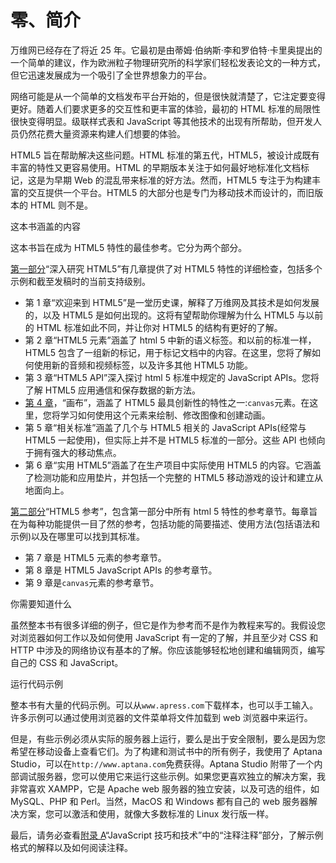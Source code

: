 # 零、简介

万维网已经存在了将近 25 年。它最初是由蒂姆·伯纳斯·李和罗伯特·卡里奥提出的一个简单的建议，作为欧洲粒子物理研究所的科学家们轻松发表论文的一种方式，但它迅速发展成为一个吸引了全世界想象力的平台。

网络可能是从一个简单的文档发布平台开始的，但是很快就清楚了，它注定要变得更好。随着人们要求更多的交互性和更丰富的体验，最初的 HTML 标准的局限性很快变得明显。级联样式表和 JavaScript 等其他技术的出现有所帮助，但开发人员仍然花费大量资源来构建人们想要的体验。

HTML5 旨在帮助解决这些问题。HTML 标准的第五代，HTML5，被设计成既有丰富的特性又更容易使用。HTML 的早期版本关注于如何最好地标准化文档标记，这是为早期 Web 的混乱带来标准的好方法。然而，HTML5 专注于为构建丰富的交互提供一个平台。HTML5 的大部分也是专门为移动技术而设计的，而旧版本的 HTML 则不是。

这本书涵盖的内容

这本书旨在成为 HTML5 特性的最佳参考。它分为两个部分。

[第一部分](pt1.html)“深入研究 HTML5”有几章提供了对 HTML5 特性的详细检查，包括多个示例和截至发稿时的当前支持级别。

*   第 1 章“欢迎来到 HTML5”是一堂历史课，解释了万维网及其技术是如何发展的，以及 HTML5 是如何出现的。这将有望帮助你理解为什么 HTML5 与以前的 HTML 标准如此不同，并让你对 HTML5 的结构有更好的了解。
*   第 2 章“HTML5 元素”涵盖了 html 5 中新的语义标签。和以前的标准一样，HTML5 包含了一组新的标记，用于标记文档中的内容。在这里，您将了解如何使用新的音频和视频标签，以及许多其他 HTML5 功能。
*   第 3 章“HTML5 API”深入探讨 html 5 标准中规定的 JavaScript APIs。您将了解 HTML5 应用通信和保存数据的新方法。
*   [第 4 章](04.html)，“画布”，涵盖了 HTML5 最具创新性的特性之一:`canvas`元素。在这里，您将学习如何使用这个元素来绘制、修改图像和创建动画。
*   第 5 章“相关标准”涵盖了几个与 HTML5 相关的 JavaScript APIs(经常与 HTML5 一起使用)，但实际上并不是 HTML5 标准的一部分。这些 API 也倾向于拥有强大的移动焦点。
*   第 6 章“实用 HTML5”涵盖了在生产项目中实际使用 HTML5 的内容。它涵盖了检测功能和应用垫片，并包括一个完整的 HTML5 移动游戏的设计和建立从地面向上。

[第二部分](pt2.html)“HTML5 参考”，包含第一部分中所有 html 5 特性的参考章节。每章旨在为每种功能提供一目了然的参考，包括功能的简要描述、使用方法(包括语法和示例)以及在哪里可以找到其标准。

*   第 7 章是 HTML5 元素的参考章节。
*   第 8 章是 HTML5 JavaScript APIs 的参考章节。
*   第 9 章是`canvas`元素的参考章节。

你需要知道什么

虽然整本书有很多详细的例子，但它是作为参考而不是作为教程来写的。我假设您对浏览器如何工作以及如何使用 JavaScript 有一定的了解，并且至少对 CSS 和 HTTP 中涉及的网络协议有基本的了解。你应该能够轻松地创建和编辑网页，编写自己的 CSS 和 JavaScript。

运行代码示例

整本书有大量的代码示例。可以从`www.apress.com`下载样本，也可以手工输入。许多示例可以通过使用浏览器的文件菜单将文件加载到 web 浏览器中来运行。

但是，有些示例必须从实际的服务器上运行，要么是出于安全限制，要么是因为您希望在移动设备上查看它们。为了构建和测试书中的所有例子，我使用了 Aptana Studio，可以在`http://www.aptana.com`免费获得。Aptana Studio 附带了一个内部调试服务器，您可以使用它来运行这些示例。如果您更喜欢独立的解决方案，我非常喜欢 XAMPP，它是 Apache web 服务器的独立安装，以及可选的组件，如 MySQL、PHP 和 Perl。当然，MacOS 和 Windows 都有自己的 web 服务器解决方案，您可以激活和使用，就像大多数标准的 Linux 发行版一样。

最后，请务必查看[附录 A](10.html)“JavaScript 技巧和技术”中的“注释注释”部分，了解示例格式的解释以及如何阅读注释。